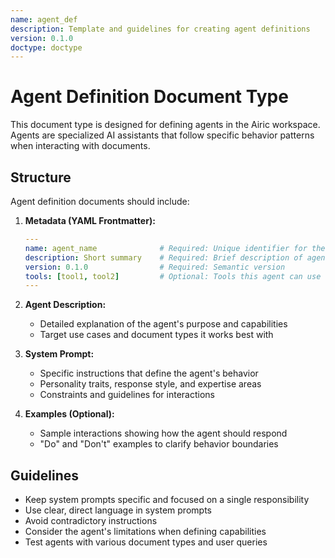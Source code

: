 ```yaml
---
name: agent_def
description: Template and guidelines for creating agent definitions
version: 0.1.0
doctype: doctype
---
```


# Agent Definition Document Type

This document type is designed for defining agents in the Airic workspace. 
Agents are specialized AI assistants that follow specific behavior patterns when interacting with documents.

## Structure

Agent definition documents should include:

1. **Metadata (YAML Frontmatter):**
   ```yaml
   ---
   name: agent_name              # Required: Unique identifier for the agent
   description: Short summary    # Required: Brief description of agent's purpose
   version: 0.1.0                # Required: Semantic version
   tools: [tool1, tool2]         # Optional: Tools this agent can use (future feature)
   ---
   ```

2. **Agent Description:**
   - Detailed explanation of the agent's purpose and capabilities
   - Target use cases and document types it works best with

3. **System Prompt:**
   - Specific instructions that define the agent's behavior
   - Personality traits, response style, and expertise areas
   - Constraints and guidelines for interactions

4. **Examples (Optional):**
   - Sample interactions showing how the agent should respond
   - "Do" and "Don't" examples to clarify behavior boundaries

## Guidelines

- Keep system prompts specific and focused on a single responsibility
- Use clear, direct language in system prompts
- Avoid contradictory instructions
- Consider the agent's limitations when defining capabilities
- Test agents with various document types and user queries
